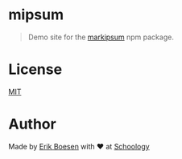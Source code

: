 # mipsum

> Demo site for the [markipsum](https://www.npmjs.com/package/markipsum) npm package.

# License
[MIT](LICENSE)

# Author
Made by [Erik Boesen](https://github.com/ErikBoesen) with ♥ at [Schoology](https://schoology.com)

